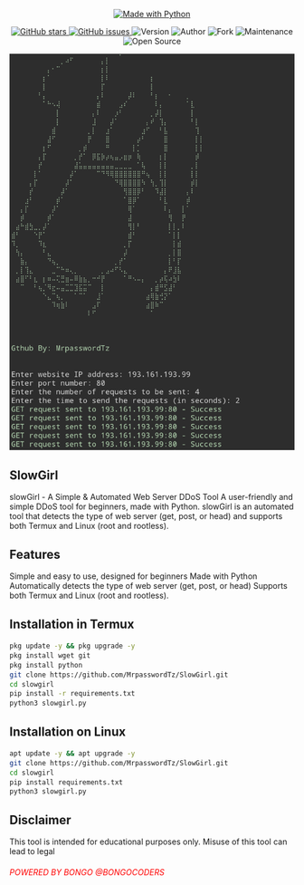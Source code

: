 <p align="center">
  <a href="https://www.python.org/">
    <img src="https://img.shields.io/badge/Made%20with-Python-blue.svg" alt="Made with Python">
  </a>
</p>

<p align="center">
  <a href="https://github.com/MrpasswordTz/SlowGirl/stargazers">
    <img src="https://img.shields.io/github/stars/MrpasswordTz/SlowGirl.svg" alt="GitHub stars">
  </a>
  <a href="https://github.com/MrpasswordTz/SlowGirl/issues">
    <img src="https://img.shields.io/github/issues/MrpasswordTz/SlowGirl.svg" alt="GitHub issues">
  </a>
  <img src="https://img.shields.io/badge/version-v1.0-blue.svg" alt="Version">
  <img src="https://img.shields.io/badge/author-Mrpassword-red.svg" alt="Author">
  <img src="https://img.shields.io/badge/fork-yes-blue.svg" alt="Fork">
  <img src="https://img.shields.io/badge/maintenance-yes-green.svg" alt="Maintenance">
  <img src="https://img.shields.io/badge/open%20source-yes-red.svg" alt="Open Source">
</p>
<img src="Screenshot_20240317-144354~3.png" alt="slowgirlTool">

## SlowGirl
slowGirl - A Simple &amp; Automated Web Server DDoS Tool A user-friendly and simple DDoS tool for beginners, made with Python. slowGirl is an automated tool that detects the type of web server (get, post, or head) and supports both Termux and Linux (root and rootless).

## Features
Simple and easy to use, designed for beginners
Made with Python
Automatically detects the type of web server (get, post, or head)
Supports both Termux and Linux (root and rootless).

## Installation in Termux
```bash
pkg update -y && pkg upgrade -y
pkg install wget git
pkg install python
git clone https://github.com/MrpasswordTz/SlowGirl.git
cd slowgirl
pip install -r requirements.txt
python3 slowgirl.py
```
## Installation on Linux
```bash
apt update -y && apt upgrade -y 
git clone https://github.com/MrpasswordTz/SlowGirl.git
cd slowgirl
pip install requirements.txt
python3 slowgirl.py
```
## Disclaimer
This tool is intended for educational purposes only. Misuse of this tool can lead to legal

<h6 style="color:red;">POWERED BY BONGO @BONGOCODERS</h6>
